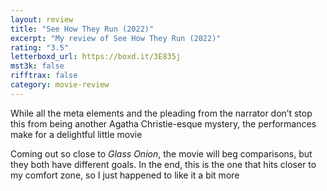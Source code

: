 ```yaml
---
layout: review
title: "See How They Run (2022)"
excerpt: "My review of See How They Run (2022)"
rating: "3.5"
letterboxd_url: https://boxd.it/3E835j
mst3k: false
rifftrax: false
category: movie-review
---
```


While all the meta elements and the pleading from the narrator don’t stop this from being another Agatha Christie-esque mystery, the performances make for a delightful little movie

Coming out so close to <i>Glass Onion</i>, the movie will beg comparisons, but they both have different goals. In the end, this is the one that hits closer to my comfort zone, so I just happened to like it a bit more
